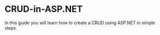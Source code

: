 # CRUD-in-ASP.NET
In this guide you will learn how to create a CRUD using ASP.NET in simple steps.

